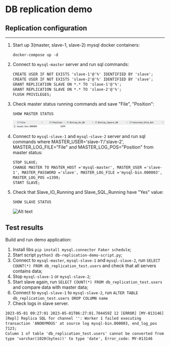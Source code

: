 # DB replication demo

## Replication configuration

---
1. Start up 3(master, slave-1, slave-2) mysql docker containers:
   ```
   docker-compose up -d
   ```
2. Connect to `mysql-master` server and run sql commands:
   ```
   CREATE USER IF NOT EXISTS 'slave-1'@'%' IDENTIFIED BY 'slave';
   CREATE USER IF NOT EXISTS 'slave-2'@'%' IDENTIFIED BY 'slave';
   GRANT REPLICATION SLAVE ON *.* TO 'slave-1'@'%';
   GRANT REPLICATION SLAVE ON *.* TO 'slave-2'@'%';
   FLUSH PRIVILEGES;
   ```
3. Check master status running commands and save "File", "Position":
   ```
   SHOW MASTER STATUS
   ```
   ![Alt text](report/master-status.png)
4. Connect to `mysql-slave-1` and `mysql-slave-2` server and run sql commands where MASTER_USER='slave-1'/'slave-2', MASTER_LOG_FILE="File" and  MASTER_LOG_POS="Position" from master status:

   ```
   STOP SLAVE;
   CHANGE MASTER TO MASTER_HOST ='mysql-master', MASTER_USER ='slave-1', MASTER_PASSWORD ='slave', MASTER_LOG_FILE ='mysql-bin.000003', MASTER_LOG_POS =1399;
   START SLAVE;
   ```

5. Check that Slave_IO_Running and Slave_SQL_Running have "Yes" value:
   ```
   SHOW SLAVE STATUS
   ````
   ![Alt text](report/slaves-status.png)
## Test results
Build and run demo application:
1. Install libs ```pip install mysql.connector Faker schedule```;
2. Start script ```python3 db-replication-demo-script.py```;
3. Connect to `mysql-master`, `mysql-slave-1` and `mysql-slave-2`, run ```SELECT COUNT(*) FROM db_replication_test.users``` and check that all servers contains data;
4. Stop `mysql-slave-1` or `mysql-slave-2`;
5. Start slave again, run ```SELECT COUNT(*) FROM db_replication_test.users``` and compare data with master data;
6. Connect to `mysql-slave-1` to `mysql-slave-2`, run ```ALTER TABLE db_replication_test.users DROP COLUMN name```
7. Check logs in slave server.
```
2023-05-01 09:27:01 2023-05-01T06:27:01.704459Z 12 [ERROR] [MY-013146] [Repl] Replica SQL for channel '': Worker 1 failed executing transaction 'ANONYMOUS' at source log mysql-bin.000003, end_log_pos 7123; 
Column 1 of table 'db_replication_test.users' cannot be converted from type 'varchar(1020(bytes))' to type 'date', Error_code: MY-013146
```
